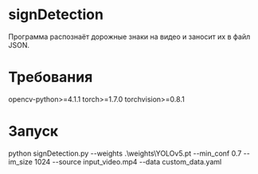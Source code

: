 # signDetection
Программа распознаёт дорожные знаки на видео и заносит их в файл JSON.

# Требования
opencv-python>=4.1.1
torch>=1.7.0
torchvision>=0.8.1

# Запуск
python signDetection.py --weights .\\weights\\YOLOv5.pt --min_conf 0.7 --im_size 1024 --source input_video.mp4 --data custom_data.yaml
